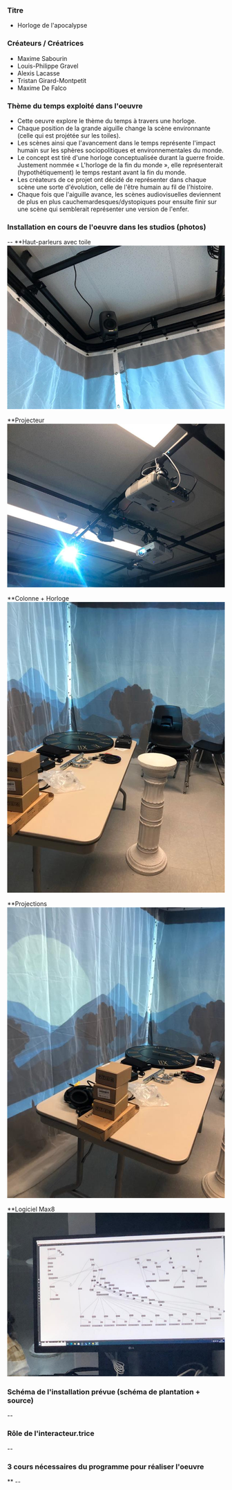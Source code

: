 ### Titre
* Horloge de l'apocalypse

### Créateurs / Créatrices
* Maxime Sabourin
* Louis-Philippe Gravel
* Alexis Lacasse
* Tristan Girard-Montpetit
* Maxime De Falco

### Thème du temps exploité dans l'oeuvre
* Cette oeuvre explore le thème du temps à travers une horloge.
* Chaque position de la grande aiguille change la scène environnante (celle qui est projétée sur les toiles).
* Les scènes ainsi que l'avancement dans le temps représente l'impact humain sur les sphères sociopolitiques et environnementales du monde. 
* Le concept est tiré d'une horloge conceptualisée durant la guerre froide. Justement nommée « L'horloge de la fin du monde », elle représenterait (hypothétiquement) le temps restant avant la fin du monde. 
* Les créateurs de ce projet ont décidé de représenter dans chaque scène une sorte d'évolution, celle de l'être humain au fil de l'histoire. 
* Chaque fois que l'aiguille avance, les scènes audiovisuelles deviennent de plus en plus cauchemardesques/dystopiques pour ensuite finir sur une scène qui semblerait représenter une version de l'enfer. 

### Installation en cours de l'oeuvre dans les studios (photos)
--
**Haut-parleurs avec toile
 ![hautparleur](../media/media_horloge_apo/horloge_hautparleur.jpg)
 
**Projecteur
 ![projecteur](../media/media_horloge_apo/horloge_projecteur.jpg) 
 
**Colonne + Horloge
 ![colonne](../media/media_horloge_apo/horloge_colonne.jpg)
 
**Projections
 ![projection](../media/media_horloge_apo/horloge_projection.jpg)
 
**Logiciel Max8
 ![maxinter](../media/media_horloge_apo/horloge_max_inter.jpg)

### Schéma de l'installation prévue (schéma de plantation + source)
--

### Rôle de l'interacteur.trice
--

### 3 cours nécessaires du programme pour réaliser l'oeuvre
** --
